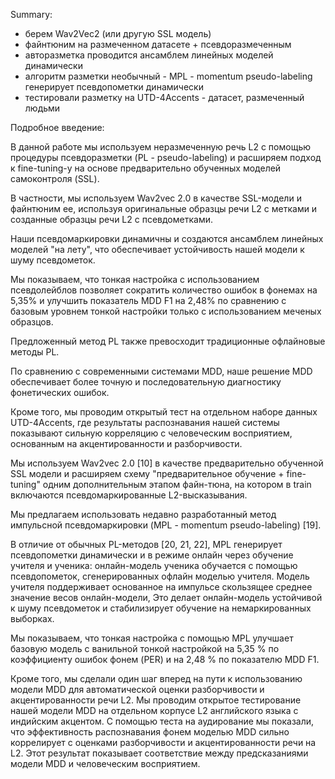 



Summary:
- берем Wav2Vec2 (или другую SSL модель)
- файнтюним на размеченном датасете + псевдоразмеченным
- авторазметка проводится ансамблем линейных моделей динамически
- алгоритм разметки необычный -  MPL - momentum pseudo-labeling генерирует псевдопометки динамически 
- тестировали разметку на UTD-4Accents - датасет, размеченный людьми



Подробное введение:

В данной работе мы используем неразмеченную речь L2 с помощью процедуры псевдоразметки (PL - pseudo-labeling) и расширяем подход к fine-tuning-у на основе предварительно обученных моделей самоконтроля (SSL). 

В частности, мы используем Wav2vec 2.0 в качестве SSL-модели и файнтюним ее, используя оригинальные образцы речи L2 с метками и созданные образцы речи L2 с псевдометками. 

Наши псевдомаркировки динамичны и создаются ансамблем линейных моделей "на лету", что обеспечивает устойчивость нашей модели к шуму псевдометок. 

Мы показываем, что тонкая настройка с использованием псевдолейблов позволяет сократить количество ошибок в фонемах на 5,35% и улучшить показатель MDD F1 на 2,48% по сравнению с базовым уровнем тонкой настройки только с использованием меченых образцов. 

Предложенный метод PL также превосходит традиционные офлайновые методы PL. 

По сравнению с современными системами MDD, наше решение MDD обеспечивает более точную и последовательную диагностику фонетических ошибок. 

Кроме того, мы проводим открытый тест на отдельном наборе данных UTD-4Accents, где результаты распознавания нашей системы показывают сильную корреляцию с человеческим восприятием, основанным на акцентированности и разборчивости.

Мы используем Wav2vec 2.0 [10] в качестве предварительно обученной SSL модели и 
расширяем схему "предварительное обучение + fine-tuning" одним дополнительным этапом файн-тюна, на котором в train включаются псевдомаркированные L2-высказывания. 

Мы предлагаем использовать недавно разработанный метод импульсной псевдомаркировки (MPL - momentum pseudo-labeling) [19]. 

В отличие от обычных PL-методов [20, 21, 22], MPL генерирует псевдопометки динамически и в режиме онлайн через обучение учителя и ученика: онлайн-модель ученика обучается с помощью псевдопометок, сгенерированных офлайн моделью учителя. Модель учителя поддерживает основанное на импульсе скользящее среднее значение весов онлайн-модели, Это делает онлайн-модель устойчивой к шуму псевдометок и стабилизирует обучение на 
немаркированных выборках. 

Мы показываем, что тонкая настройка с помощью MPL улучшает базовую модель с ванильной тонкой настройкой на 5,35 % по коэффициенту ошибок фонем (PER) и на 2,48 % по показателю MDD F1.

Кроме того, мы сделали один шаг вперед на пути к использованию модели MDD для автоматической оценки разборчивости и акцентированности речи L2. Мы 
проводим открытое тестирование нашей модели MDD на отдельном корпусе L2 английского языка с индийским акцентом. С помощью теста на аудирование мы показали, что эффективность распознавания фонем моделью MDD сильно коррелирует с оценками разборчивости и акцентированности речи на L2. Этот результат показывает соответствие между предсказаниями модели MDD и человеческим восприятием.